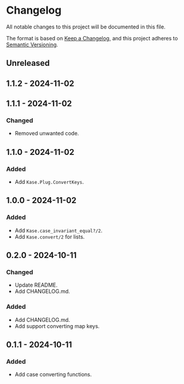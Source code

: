# Changelog

All notable changes to this project will be documented in this file.

The format is based on [Keep a Changelog](https://keepachangelog.com/en/1.0.0/), and this project
adheres to [Semantic Versioning](https://semver.org/spec/v2.0.0.html).

## **Unreleased**

## **1.1.2** - 2024-11-02

## **1.1.1** - 2024-11-02

### Changed

- Removed unwanted code.

## **1.1.0** - 2024-11-02

### Added

- Add `Kase.Plug.ConvertKeys`.

## **1.0.0** - 2024-11-02

### Added

- Add `Kase.case_invariant_equal?/2`.
- Add `Kase.convert/2` for lists.

## 0.2.0 - 2024-10-11

### Changed

- Update README.
- Add CHANGELOG.md.

### Added

- Add CHANGELOG.md.
- Add support converting map keys.


## **0.1.1** - 2024-10-11

### Added

- Add case converting functions.
